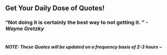 ## Get Your Daily Dose of Quotes!
### <q>Not doing it is certainly the best way to not getting it. </q> -<em>Wayne Gretzky</em> <br><br>
##### NOTE: These Quotes will be updated on a frequency basis of 2-3 hours ~
